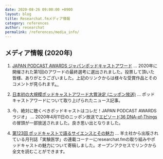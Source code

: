 ```yaml
---
date: 2020-08-26 09:00:00 +0900
layout: blog
title: Researchat.fmメディア情報
category: references
author: researchat
permalink: /references/media_info/
---
```


## メディア情報 (2020年)
1. [JAPAN PODCAST AWARDS ジャパンポッドキャストアワード](https://www.japanpodcastawards.com/judges-1) ... 2020年に開催された第1回のアワードの最終選考に選出されました。投票して頂いた皆様、ありがとうございました。上記のリンクからは様々な受賞作品とそのコメントが見られます[。](researchat.fm/images/Ugaki.png)


2. [日本初の大規模ポッドキャストアワード大賞決定 (ニッポン放送)](https://news.1242.com/article/218594) ... ポッドキャストアワードについて取り上げられたニュース記事。	

3. 今、絶対に聴くべきポッドキャストはコレだ！JAPAN PODCAST AWARDSラジオ」 ... 2020年4月11日のニッポン放送で[エピソード36 DNA-of-Things](https://researchat.fm/episode/36)の冒頭が一部放送されました。良き思い出となりました。

4. [第123回 ポッドキャストで語るサイエンスとその魅力](https://www.yodosha.co.jp/jikkenigaku/opinion/vol38n14.html) ... 羊土社から出版されている月刊誌「実験医学」の連載コーナーにresearchat.fmの取り組みやポッドキャストの魅力について寄稿しました。オープンアクセスでリンクから全文を読むことができます。

